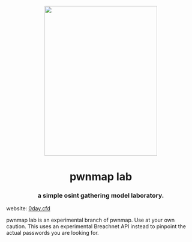 <p align="center">
<img src="https://cdn.discordapp.com/attachments/966952435908227122/978596549435199488/Untitled3.png" height=400 width=300>
  </p>

<p align="center">
<h1 align="center"> pwnmap lab </h1>
<h3 align="center"> a simple osint gathering model laboratory. </h3>
  </p>
  
website: [0day.cfd](https://0day.cfd)


pwnmap lab is an experimental branch of pwnmap. Use at your own caution. This uses an experimental Breachnet API instead to pinpoint the actual passwords you are looking for.


